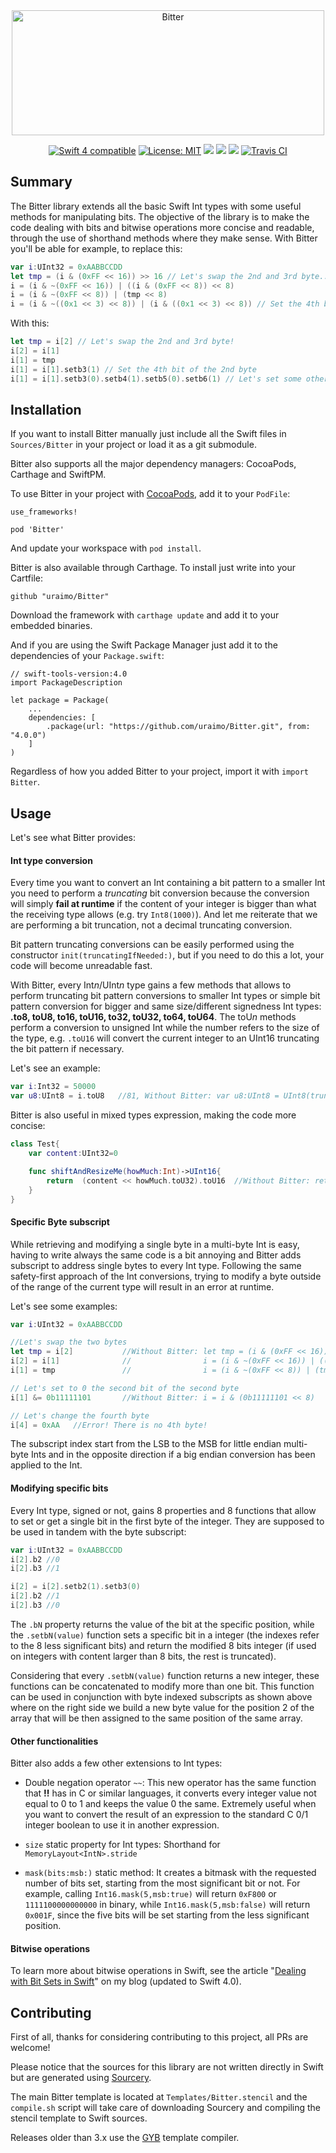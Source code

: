 <div align="center">
	<img width="500" height="200" src="logo.svg" alt="Bitter"/>
	<br>
	<p>
		<a href="https://developer.apple.com/swift"><img src="https://img.shields.io/badge/Swift-5.0-orange.svg?style=flat" alt="Swift 4 compatible" /></a>
		<a href="https://raw.githubusercontent.com/uraimo/Bitter/master/LICENSE"><img src="http://img.shields.io/badge/license-MIT-blue.svg?style=flat" alt="License: MIT" /></a>
		<a href="https://github.com/apple/swift-package-manager"><img src="https://img.shields.io/badge/Swift%20Package%20Manager-compatible-brightgreen.svg"/></a>
		<a href="https://github.com/Carthage/Carthage"><img src="https://img.shields.io/badge/Carthage-compatible-brightgreen.svg"/></a>
		<a href="https://cocoapods.org/pods/Bitter"><img src="https://img.shields.io/cocoapods/v/Bitter.svg"/></a>
		<a href="https://travis-ci.org/uraimo/Bitter"><img src="https://api.travis-ci.org/uraimo/Bitter.svg" alt="Travis CI"></a>
	</p>
</div>

## Summary

The Bitter library extends all the basic Swift Int types with some useful methods for manipulating bits.
The objective of the library is to make the code dealing with bits and bitwise operations more concise and readable, through the use of shorthand methods where they make sense.
With Bitter you'll be able for example, to replace this:

```swift
var i:UInt32 = 0xAABBCCDD
let tmp = (i & (0xFF << 16)) >> 16 // Let's swap the 2nd and 3rd byte...
i = (i & ~(0xFF << 16)) | ((i & (0xFF << 8)) << 8)
i = (i & ~(0xFF << 8)) | (tmp << 8)
i = (i & ~((0x1 << 3) << 8)) | (i & ((0x1 << 3) << 8)) // Set the 4th bit of the 2nd byte
```
With this:
```swift
let tmp = i[2] // Let's swap the 2nd and 3rd byte!
i[2] = i[1]
i[1] = tmp 
i[1] = i[1].setb3(1) // Set the 4th bit of the 2nd byte
i[1] = i[1].setb3(0).setb4(1).setb5(0).setb6(1) // Let's set some other bit
```


## Installation

If you want to install Bitter manually just include all the Swift files in `Sources/Bitter` in your project or load it as a git submodule.

Bitter also supports all the major dependency managers: CocoaPods, Carthage and SwiftPM.

To use Bitter in your project with [CocoaPods](https://www.cocoapods.org/), add it to your `PodFile`:

```
use_frameworks!

pod 'Bitter'
```

And update your workspace with `pod install`. 

Bitter is also available through Carthage. To install just write into your Cartfile:

```
github "uraimo/Bitter"
```

Download the framework with `carthage update` and add it to your embedded binaries.

And if you are using the Swift Package Manager just add it to the dependencies of your `Package.swift`:

```
// swift-tools-version:4.0
import PackageDescription

let package = Package(
    ...
    dependencies: [
        .package(url: "https://github.com/uraimo/Bitter.git", from: "4.0.0")
    ]
)
```
Regardless of how you added Bitter to your project, import it with `import Bitter`.

## Usage

Let's see what Bitter provides:

#### Int type conversion

Every time you want to convert an Int containing a bit pattern to a smaller Int you need to perform a *truncating* bit conversion because the conversion will simply **fail at runtime** if the content of your integer is bigger than what the receiving type allows (e.g. try `Int8(1000)`). And let me reiterate that we are performing a bit truncation, not a decimal truncating conversion.

Bit pattern truncating conversions can be easily performed using the constructor `init(truncatingIfNeeded:)`, but if you need to do this a lot, your code will become unreadable fast.

With Bitter, every Int*n*/UInt*n* type gains a few methods that allows to perform truncating bit pattern conversions to smaller Int types or simple bit pattern conversion for bigger and same size/different signedness Int types: **.to8, toU8, to16, toU16, to32, toU32, to64, toU64**.
The toU*n* methods perform a conversion to unsigned Int while the number refers to the size of the type, e.g.  `.toU16` will convert the current integer to an UInt16 truncating the bit pattern if necessary.

Let's see an example:
```swift
var i:Int32 = 50000
var u8:UInt8 = i.toU8   //81, Without Bitter: var u8:UInt8 = UInt8(truncatingIfNeeded:i)
```

Bitter is also useful in mixed types expression, making the code more concise:
```swift
class Test{
    var content:UInt32=0

    func shiftAndResizeMe(howMuch:Int)->UInt16{
        return  (content << howMuch.toU32).toU16  //Without Bitter: return UInt16(truncatingIfNeeded:(content << UInt32(truncatingIfNeeded:howMuch)))
    }
}
```

#### Specific Byte subscript

While retrieving and modifying a single byte in a multi-byte Int is easy, having to write always the same code is a bit annoying and Bitter adds subscript to address single bytes to every Int type. Following the same safety-first approach of the Int conversions, trying to modify a byte outside of the range of the current type will result in an error at runtime.

Let's see some examples:
```swift
var i:UInt32 = 0xAABBCCDD

//Let's swap the two bytes
let tmp = i[2]           //Without Bitter: let tmp = (i & (0xFF << 16)) >> 16
i[2] = i[1]              //                i = (i & ~(0xFF << 16)) | ((i & (0xFF << 8)) << 8)
i[1] = tmp               //                i = (i & ~(0xFF << 8)) | (tmp << 8)

// Let's set to 0 the second bit of the second byte
i[1] &= 0b11111101       //Without Bitter: i = i & (0b11111101 << 8)

// Let's change the fourth byte
i[4] = 0xAA   //Error! There is no 4th byte!
``` 
The subscript index start from the LSB to the MSB for little endian multi-byte Ints and in the opposite direction if a big endian conversion has been applied to the Int.

#### Modifying specific bits

Every Int type, signed or not, gains 8 properties and 8 functions that allow to set or get a single bit in the first byte of the integer. They are supposed to be used in tandem with the byte subscript:

```swift
var i:UInt32 = 0xAABBCCDD
i[2].b2 //0
i[2].b3 //1

i[2] = i[2].setb2(1).setb3(0)
i[2].b2 //1
i[2].b3 //0
```
The `.bN` property returns the value of the bit at the specific position, while the `.setbN(value)` function sets a specific bit in a integer (the indexes refer to the 8 less significant bits) and return the modified 8 bits integer (if used on integers with content larger than 8 bits, the rest is truncated).

Considering that every `.setbN(value)` function returns a new integer, these functions can be concatenated to modify more than one bit. This function can be used in conjunction with byte indexed subscripts as shown above where on the right side we build a new byte value for the position 2 of the array that will be then assigned to the same position of the same array.

#### Other functionalities

Bitter also adds a few other extensions to Int types:

* Double negation operator `~~`: This new operator has the same function that **!!** has in C or similar languages, it converts every integer value not equal to 0 to 1 and keeps the value 0 the same. Extremely useful when you want to convert the result of an expression to the standard C 0/1 integer boolean to use it in another expression.

* `size` static property for Int types: Shorthand for `MemoryLayout<IntN>.stride`  

* `mask(bits:msb:)` static method: It creates a bitmask with the requested number of bits set, starting from the most significant bit or not. For example, calling `Int16.mask(5,msb:true)` will return `0xF800` or `1111100000000000` in binary, while `Int16.mask(5,msb:false)` will return `0x001F`, since the five bits will be set starting from the less significant position. 

#### Bitwise operations

To learn more about bitwise operations in Swift, see the article "[Dealing with Bit Sets in Swift](https://www.uraimo.com/2016/02/05/Dealing-With-Bit-Sets-In-Swift/)" on my blog (updated to Swift 4.0).

## Contributing

First of all, thanks for considering contributing to this project, all PRs are welcome!

Please notice that the sources for this library are not written directly in Swift but are generated using [Sourcery](https://github.com/krzysztofzablocki/Sourcery).

 The main Bitter template is located at `Templates/Bitter.stencil` and the `compile.sh` script will take care of downloading Sourcery and compiling the stencil template to Swift sources.

Releases older than 3.x use the [GYB](https://www.uraimo.com/2016/02/09/a-short-swift-gyb-tutorial/) template compiler.
